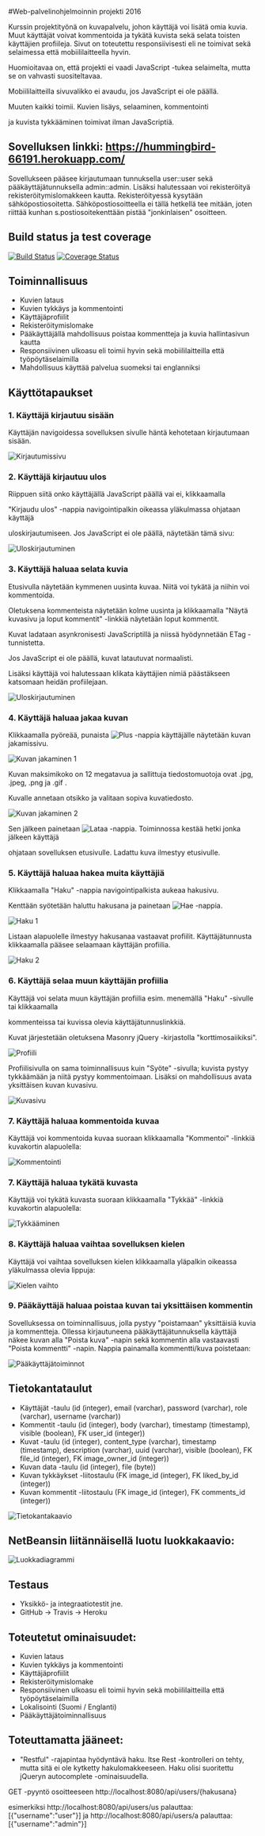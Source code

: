 #Web-palvelinohjelmoinnin projekti 2016

Kurssin projektityönä on kuvapalvelu, johon käyttäjä voi lisätä omia kuvia.
Muut käyttäjät voivat kommentoida ja tykätä kuvista sekä selata toisten käyttäjien profiileja.
Sivut on toteutettu responsiivisesti eli ne toimivat sekä selaimessa että mobiililaitteella hyvin.

Huomioitavaa on, että projekti ei vaadi JavaScript -tukea selaimelta, mutta se on vahvasti suositeltavaa.

Mobiililaitteilla sivuvalikko ei avaudu, jos JavaScript ei ole päällä.

Muuten kaikki toimii. Kuvien lisäys, selaaminen, kommentointi 

ja kuvista tykkääminen toimivat ilman JavaScriptiä.

## Sovelluksen linkki: https://hummingbird-66191.herokuapp.com/

Sovellukseen pääsee kirjautumaan tunnuksella user::user sekä pääkäyttäjätunnuksella admin::admin.
Lisäksi halutessaan voi rekisteröityä rekisteröitymislomakkeen kautta. 
Rekisteröityessä kysytään sähköpostiosoitetta.
Sähköpostiosoitteella ei tällä hetkellä tee mitään, joten riittää kunhan s.postiosoitekenttään pistää "jonkinlaisen" osoitteen.

## Build status ja test coverage

[![Build Status](https://travis-ci.org/alehuo/wepaS2016projekti.svg?branch=master)](https://travis-ci.org/alehuo/wepaS2016projekti) [![Coverage Status](https://coveralls.io/repos/github/alehuo/wepaS2016projekti/badge.svg?branch=master)](https://coveralls.io/github/alehuo/wepaS2016projekti?branch=master)

## Toiminnallisuus

* Kuvien lataus
* Kuvien tykkäys ja kommentointi
* Käyttäjäprofiilit
* Rekisteröitymislomake
* Pääkäyttäjällä mahdollisuus poistaa kommentteja ja kuvia hallintasivun kautta
* Responsiivinen ulkoasu eli toimii hyvin sekä mobiililaitteilla että työpöytäselaimilla
* Mahdollisuus käyttää palvelua suomeksi tai englanniksi

## Käyttötapaukset

### 1. Käyttäjä kirjautuu sisään

Käyttäjän navigoidessa sovelluksen sivulle häntä kehotetaan kirjautumaan sisään.

![Kirjautumissivu](img/kirjautumissivu.png)

### 2. Käyttäjä kirjautuu ulos

Riippuen siitä onko käyttäjällä JavaScript päällä vai ei, klikkaamalla

"Kirjaudu ulos" -nappia navigointipalkin oikeassa yläkulmassa ohjataan käyttäjä

uloskirjautumiseen. Jos JavaScript ei ole päällä, näytetään tämä sivu:

![Uloskirjautuminen](img/uloskirjautuminen.png)


### 3. Käyttäjä haluaa selata kuvia

Etusivulla näytetään kymmenen uusinta kuvaa. Niitä voi tykätä ja niihin voi kommentoida.

Oletuksena kommenteista näytetään kolme uusinta ja klikkaamalla "Näytä kuvasivu ja loput kommentit" -linkkiä näytetään loput kommentit.

Kuvat ladataan asynkronisesti JavaScriptillä ja niissä hyödynnetään ETag -tunnistetta.

Jos JavaScript ei ole päällä, kuvat latautuvat normaalisti.

Lisäksi käyttäjä voi halutessaan klikata käyttäjien nimiä päästäkseen katsomaan heidän profiilejaan.

![Uloskirjautuminen](img/syote.png)


### 4. Käyttäjä haluaa jakaa kuvan

Klikkaamalla pyöreää, punaista ![Plus](img/lisaanappi.png) -nappia käyttäjälle näytetään kuvan jakamissivu.

![Kuvan jakaminen 1](img/kuvan_jakaminen.png)

Kuvan maksimikoko on 12 megatavua ja sallittuja tiedostomuotoja ovat .jpg, .jpeg, .png ja .gif .

Kuvalle annetaan otsikko ja valitaan sopiva kuvatiedosto.

![Kuvan jakaminen 2](img/kuvan_jakaminen2.png)

Sen jälkeen painetaan ![Lataa](img/lataanappi.png) -nappia. Toiminnossa kestää hetki jonka jälkeen käyttäjä

ohjataan sovelluksen etusivulle. Ladattu kuva ilmestyy etusivulle.

### 5. Käyttäjä haluaa hakea muita käyttäjiä

Klikkaamalla "Haku" -nappia navigointipalkista aukeaa hakusivu.

Kenttään syötetään haluttu hakusana ja painetaan ![Hae](img/haenappi.png) -nappia.

![Haku 1](img/haku1.png)

Listaan alapuolelle ilmestyy hakusanaa vastaavat profiilit. Käyttäjätunnusta klikkaamalla pääsee selaamaan käyttäjän profiilia.

![Haku 2](img/haku2.png)

### 6. Käyttäjä selaa muun käyttäjän profiilia

Käyttäjä voi selata muun käyttäjän profiilia esim. menemällä "Haku" -sivulle tai klikkaamalla

kommenteissa tai kuvissa olevia käyttäjätunnuslinkkiä.

Kuvat järjestetään oletuksena Masonry jQuery -kirjastolla "korttimosaiikiksi".

![Profiili](img/profiili.png)

Profiilisivulla on sama toiminnallisuus kuin "Syöte" -sivulla; kuvista pystyy tykkäämään ja niitä pystyy kommentoimaan.
Lisäksi on mahdollisuus avata yksittäisen kuvan kuvasivu.

![Kuvasivu](img/kuvasivu.png)

### 7. Käyttäjä haluaa kommentoida kuvaa

Käyttäjä voi kommentoida kuvaa suoraan klikkaamalla "Kommentoi" -linkkiä kuvakortin alapuolella:

![Kommentointi](img/kommentointi_animation.gif)

### 7. Käyttäjä haluaa tykätä kuvasta

Käyttäjä voi tykätä kuvasta suoraan klikkaamalla "Tykkää" -linkkiä kuvakortin alapuolella:

![Tykkääminen](img/kuvasta_tykkaaminen.gif)

### 8. Käyttäjä haluaa vaihtaa sovelluksen kielen

Käyttäjä voi vaihtaa sovelluksen kielen klikkaamalla yläpalkin oikeassa yläkulmassa olevia lippuja:

![Kielen vaihto](img/kielen_vaihto.png)

### 9. Pääkäyttäjä haluaa poistaa kuvan tai yksittäisen kommentin

Sovelluksessa on toiminnallisuus, jolla pystyy "poistamaan" yksittäisiä kuvia ja kommentteja.
Ollessa kirjautuneena pääkäyttäjätunnuksella käyttäjä näkee kuvan alla "Poista kuva" -napin sekä kommentin alla vastaavasti "Poista kommentti" -napin. 
Nappia painamalla kommentti/kuva poistetaan:

![Pääkäyttäjätoiminnot](img/paakayttaja.png)


## Tietokantataulut

* Käyttäjät -taulu (id (integer), email (varchar), password (varchar), role (varchar), username (varchar))
* Kommentit -taulu (id (integer), body (varchar), timestamp (timestamp), visible (boolean), FK user_id (integer))
* Kuvat -taulu (id (integer), content_type (varchar), timestamp (timestamp), description (varchar), uuid (varchar), visible (boolean), FK file_id (integer), FK image_owner_id (integer))
* Kuvan data -taulu (id (integer), file (byte))
* Kuvan tykkäykset -liitostaulu (FK image_id (integer), FK liked_by_id (integer))
* Kuvan kommentit -liitostaulu (FK image_id (integer), FK comments_id (integer))


![Tietokantakaavio](img/9adc8064.png)

## NetBeansin liitännäisellä luotu luokkakaavio:

![Luokkadiagrammi](img/class_diagram.png)

## Testaus

* Yksikkö- ja integraatiotestit jne.
* GitHub -> Travis -> Heroku

## Toteutetut ominaisuudet:

* Kuvien lataus
* Kuvien tykkäys ja kommentointi
* Käyttäjäprofiilit
* Rekisteröitymislomake
* Responsiivinen ulkoasu eli toimii hyvin sekä mobiililaitteilla että työpöytäselaimilla
* Lokalisointi (Suomi / Englanti)
* Pääkäyttäjätoiminnallisuus

## Toteuttamatta jääneet:

* "Restful" -rajapintaa hyödyntävä haku. Itse Rest -kontrolleri on tehty, mutta sitä ei ole kytketty hakulomakkeeseen. Haku olisi suoritettu jQueryn autocomplete -ominaisuudella.

GET -pyyntö osoitteeseen http://localhost:8080/api/users/{hakusana}

esimerkiksi http://localhost:8080/api/users/us palauttaa: [{"username":"user"}] ja http://localhost:8080/api/users/a palauttaa: [{"username":"admin"}]

